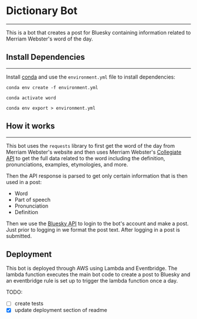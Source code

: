 # Dictionary Bot
---

This is a bot that creates a post for Bluesky containing information related to Merriam Webster's word of the day.

## Install Dependencies
---

Install [conda](https://conda.io/projects/conda/en/latest/user-guide/install/index.html) and use the `environment.yml` file to install dependencies:
```
conda env create -f environment.yml

conda activate word

conda env export > environment.yml
```

## How it works
---
This bot uses the `requests` library to first get the word of the day from Merriam Webster's website and then uses Merriam Webster's [Collegiate API](https://dictionaryapi.com/products/api-collegiate-dictionary) to get the full data related to the word including the definition, pronunciations, examples, etymologies, and more.

Then the API response is parsed to get only certain information that is then used in a post:
* Word
* Part of speech
* Pronunciation
* Definition

Then we use the [Bluesky API](https://www.docs.bsky.app/docs/get-started) to login to the bot's account and make a post. Just prior to logging in we format the post text. After logging in a post is submitted.

## Deployment

This bot is deployed through AWS using Lambda and Eventbridge. The lambda function executes the main bot code to create a post to Bluesky and an eventbridge rule is set up to trigger the lambda function once a day.

TODO:
- [ ] create tests
- [x] update deployment section of readme